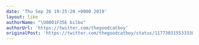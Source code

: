 ```yaml
---
date: 'Thu Sep 26 19:25:20 +0000 2019'
layout: like
authorName: "\U0001F35E bilbo"
authorUrl: 'https://twitter.com/thegoodcatboy'
originalPost: 'https://twitter.com/thegoodcatboy/status/1177303155333304326'
---
```

